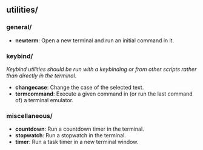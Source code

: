 
## utilities/

### general/

* **newterm**: Open a new terminal and run an initial command in it.

### keybind/

*Keybind utilities should be run with a keybinding or from other scripts rather than directly in the terminal.*

* **changecase**: Change the case of the selected text.
* **termcommand**: Execute a given command in (or run the last command of) a terminal emulator.

### miscellaneous/

* **countdown**: Run a countdown timer in the terminal.
* **stopwatch**: Run a stopwatch in the terminal.
* **timer**: Run a task timer in a new terminal window.
